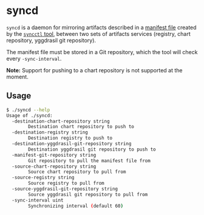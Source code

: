 # syncd

`syncd` is a daemon for mirroring artifacts described in a [manifest file](../README.md#manifest-file) created by the [`syncctl` tool](../README.md), between two sets of artifacts services (registry, chart repository, yggdrasil git repository).

The manifest file must be stored in a Git repository, which the tool will check every `-sync-interval`.

**Note:** Support for pushing to a chart repository is not supported at the moment.

## Usage

```sh
$ ./syncd --help
Usage of ./syncd:
  -destination-chart-repository string
        Destination chart repository to push to
  -destination-registry string
        Destination registry to push to
  -destination-yggdrasil-git-repository string
        Destination yggdrasil git repository to push to
  -manifest-git-repository string
        Git repository to pull the manifest file from
  -source-chart-repository string
        Source chart repository to pull from
  -source-registry string
        Source registry to pull from
  -source-yggdrasil-git-repository string
        Source yggdrasil git repository to pull from
  -sync-interval uint
        Synchronizing interval (default 60)
```
